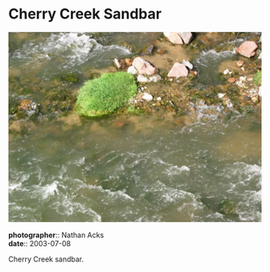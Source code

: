 # Cherry Creek Sandbar

![Water flows around a clump of grass growing on a sandbar in Cherry Creek](assets/2003-07-08-cherry-creek-sandbar.webp)

**photographer**:: Nathan Acks  
**date**:: 2003-07-08

Cherry Creek sandbar.
